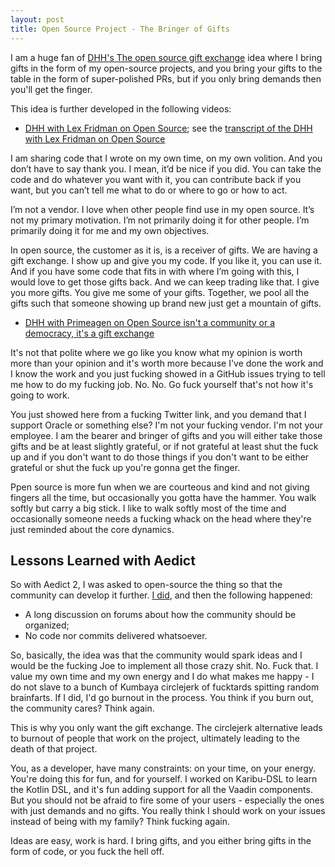 ```yaml
---
layout: post
title: Open Source Project - The Bringer of Gifts
---
```


I am a huge fan of [DHH's The open source gift exchange](https://world.hey.com/dhh/the-open-source-gift-exchange-2171e0f0)
idea where I bring gifts in the form of my open-source projects, and you bring
your gifts to the table in the form of super-polished PRs, but if you only bring
demands then you'll get the finger.

This idea is further developed in the following videos:

- [DHH with Lex Fridman on Open Source](https://www.youtube.com/watch?v=vagyIcmIGOQ&t=20250s);
  see the [transcript of the DHH with Lex Fridman on Open Source](https://lexfridman.com/dhh-david-heinemeier-hansson-transcript#chapter31_open_source)

I am sharing code that I wrote on my own time, on my own volition. And you don’t have to say thank you. I mean,
it’d be nice if you did. You can take the code and do whatever you want with it, you can contribute back if you want, but you can’t tell me what to do or where to go or how to act.

I’m not a vendor. I love when other people find use in my open source. It’s not my primary motivation.
I’m not primarily doing it for other people. I’m primarily doing it for me and my own objectives.

In open source, the customer as it is, is a receiver of gifts. We are having a gift exchange.
I show up and give you my code. If you like it, you can use it. And if you have some code that fits in
with where I’m going with this, I would love to get those gifts back. And we can keep trading like that.
I give you more gifts. You give me some of your gifts. Together, we pool all the gifts such that someone showing up brand new just get a mountain of gifts.

- [DHH with Primeagen on Open Source isn't a community or a democracy, it's a gift exchange](https://www.youtube.com/watch?v=mTa2d3OLXhg&t=1866s)

It's not that polite where we go like you know what my opinion is worth more
than your opinion and it's worth more because I've done the work and I know the work
and you just fucking showed in a GitHub issues trying to tell me how to do my fucking job.
No. No. Go fuck yourself that's not how it's going to work.

You just showed here from a fucking Twitter link, and you demand that I support Oracle or something else?
I'm not your fucking vendor. I'm not your employee. I am the bearer and bringer of gifts and you will either take those gifts and be
at least slightly grateful, or if not grateful at least shut the fuck up and if you don't want to do those things if
you don't want to be either grateful or shut the fuck up you're gonna get the finger.

Ppen source is more fun when we are courteous and kind and not giving fingers all the time,
but occasionally you gotta have the hammer. You walk softly but carry a big stick. I like to walk softly most of the
time and occasionally someone needs a fucking whack on the head where they're just reminded about the core dynamics.

## Lessons Learned with Aedict

So with Aedict 2, I was asked to open-source the thing so that the community can develop it further.
[I did](https://github.com/mvysny/aedict), and then the following happened:

- A long discussion on forums about how the community should be organized;
- No code nor commits delivered whatsoever.

So, basically, the idea was that the community would spark ideas and I would be the fucking
Joe to implement all those crazy shit. No. Fuck that. I value my own time and my own energy
and I do what makes me happy - I do not slave to a bunch of Kumbaya circlejerk of fucktards
spitting random brainfarts. If I did, I'd go burnout in the process.
You think if you burn out, the community cares? Think again.

This is why you only want the gift exchange. The circlejerk alternative leads to burnout
of people that work on the project, ultimately leading to the death of that project.

You, as a developer, have many constraints: on your time, on your energy. You're doing this
for fun, and for yourself. I worked on Karibu-DSL to learn the Kotlin DSL, and
it's fun adding support for all the Vaadin components. But you should not be afraid to
fire some of your users - especially the ones with just demands and no gifts.
You really think I should work on your issues instead of being with my family? Think fucking again.

Ideas are easy, work is hard. I bring gifts, and you either bring
gifts in the form of code, or you fuck the hell off.
